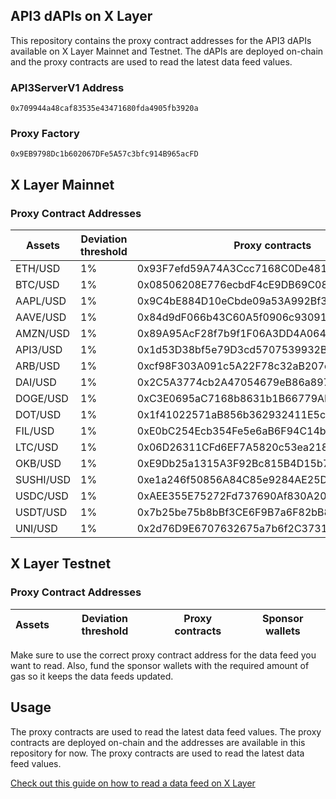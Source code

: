 ## API3 dAPIs on X Layer

This repository contains the proxy contract addresses for the API3 dAPIs available on X Layer Mainnet and Testnet. The dAPIs are deployed on-chain and the proxy contracts are used to read the latest data feed values.

### API3ServerV1 Address
`0x709944a48caf83535e43471680fda4905fb3920a`
### Proxy Factory
`0x9EB9798Dc1b602067DFe5A57c3bfc914B965acFD`

## X Layer Mainnet

### Proxy Contract Addresses

| Assets | Deviation threshold | Proxy contracts | Sponsor wallets |
|--------|---------------------|-----------------|-----------------|
| ETH/USD | 1% | 0x93F7efd59A74A3Ccc7168C0De481461e5Bd9518c | 0xC680BcDA3b122837A0D49ba23f607b412Cd90906 |
| BTC/USD | 1% | 0x08506208E776ecbdF4cE9DB69C08Aa90A06825C0 | 0x82D117e7AdEd3fC8A9266252899B21C843dDC4B2 |
| AAPL/USD | 1% | 0x9C4bE884D10eCbde09a53A992Bf3a01D7c8fCA26 | 0x91E8A2033f1ce7f0138f88e01EFEAA14776387FD |
| AAVE/USD | 1% | 0x84d9dF066b43C60A5f0906c930914dc98B654493 | 0x17EeAbF49bE81B763F88877E508584cf0A5a5eD6 |
| AMZN/USD | 1% | 0x89A95AcF28f7b9f1F06A3DD4A064560568b30E92 | 0xd74eDF7043472830d93145Bd0087059c6AB317F3 |
| API3/USD | 1% | 0x1d53D38bf5e79D3cd5707539932B22B09a4E450b | 0xBA1817Ceb62A8dcC9d42a166b9F7CAB204656c72 |
| ARB/USD | 1% | 0xcf98F303A091c5A22F78c32aB207cfEA2774dfa4 | 0x751114392B3Da45f24755aCd51a6E794E5Af029a |
| DAI/USD | 1% | 0x2C5A3774cb2A47054679eB86a897440c564AC867 | 0xF8CbF618Bc8ff4BF78bEb744ba33380C362227Db |
| DOGE/USD | 1% | 0xC3E0695aC7168b8631b1B66779AB8a5C751a3146 | 0x8B67b0728380fF6931cc7D4aa8ab2844A6f0B82F |
| DOT/USD | 1% | 0x1f41022571aB856b362932411E5cfAD82A13A415 | 0x1503370573eB9bD04fc376a14fA3Be51E9046425 |
| FIL/USD | 1% | 0xE0bC254Ecb354Fe5e6aB6F94C14b9F008Ddd7371 | 0x666deEF0501EcC1D1611Acc8B36C0b67B0d9451F |
| LTC/USD | 1% | 0x06D26311CFd6EF7A5820c53ea2184ecE9a51a0Aa | 0xDf5ebd7B04806829a286e6332004C796951a3fda |
| OKB/USD | 1% | 0xE9Db25a1315A3F92Bc815B4D15b78d7759c2139D | 0xc291031327953E61400004B5F209bEc996F69BcF |
| SUSHI/USD | 1% | 0xe1a246f50856A84C85e9284AE25D810ddF189862 | 0xc0A66985c2106a2e03AAbEF1E57a93Da0d10E951 |
| USDC/USD | 1% | 0xAEE355E75272Fd737690Af830A20193c93e6f159 | 0x2b265b6D826E8d538C3721a1B364073CB3f75234 |
| USDT/USD | 1% | 0x7b25be75b8bBf3CE6F9B7a6F82bB84d2976cb7aB | 0x8Fc8f8548C2ff2D7A8a92a30ACaB3cA6a6b9F868 |
| UNI/USD | 1% | 0x2d76D9E6707632675a7b6f2C3731e7a2449f6C6c | 0x2DC913BBFB55451dbd10aF61a0064DA687E3397e |

## X Layer Testnet

### Proxy Contract Addresses

| Assets | Deviation threshold | Proxy contracts | Sponsor wallets |
|--------|---------------------|-----------------|-----------------|

Make sure to use the correct proxy contract address for the data feed you want to read. Also, fund the sponsor wallets with the required amount of gas so it keeps the data feeds updated.

## Usage

The proxy contracts are used to read the latest data feed values. The proxy contracts are deployed on-chain and the addresses are available in this repository for now. The proxy contracts are used to read the latest data feed values.

[Check out this guide on how to read a data feed on X Layer](https://docs.api3.org/guides/dapis/read-a-dapi/)
